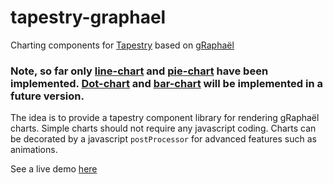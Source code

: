 tapestry-graphael
=================

Charting components for [Tapestry](http://tapestry.apache.org/) based on [gRaphaël](http://g.raphaeljs.com)

### Note, so far only [line-chart][] and [pie-chart][] have been implemented. [Dot-chart][] and [bar-chart][] will be implemented in a future version.

The idea is to provide a tapestry component library for rendering gRaphaël charts. Simple charts should not require any javascript coding. Charts can be decorated by a javascript ```postProcessor``` for advanced features such as animations.

See a live demo [here](http://tapestry-graphael.uklance.cloudbees.net)

[line-chart]: http://g.raphaeljs.com/reference.html#Paper.linechart
[pie-chart]: http://g.raphaeljs.com/reference.html#Paper.piechart
[bar-chart]: http://g.raphaeljs.com/reference.html#Paper.barchart
[dot-chart]: http://g.raphaeljs.com/reference.html#Paper.dotchart
